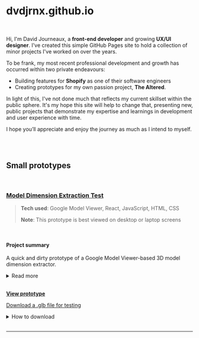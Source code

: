 # dvdjrnx.github.io

<br>

Hi, I'm David Journeaux, a **front-end developer** and growing **UX/UI designer**. I've created this simple GitHub Pages site to hold a collection of minor projects I've worked on over the years.

To be frank, my most recent professional development and growth has occurred within two private endeavours:

- Building features for **Shopify** as one of their software engineers
- Creating prototypes for my own passion project, **The Altered**.

In light of this, I've not done much that reflects my current skillset within the public sphere. It's my hope this site will help to change that, presenting new, public projects that demonstrate my expertise and learnings in development and user experience with time.

I hope you’ll appreciate and enjoy the journey as much as I intend to myself.

<br>
<br>

## Small prototypes

<br>

### [Model Dimension Extraction Test](https://dvdjrnx.github.io/model-viewer-dimensions)

> **Tech used**: Google Model Viewer, React, JavaScript, HTML, CSS
>
> **Note**: This prototype is best viewed on desktop or laptop screens

<br>

#### Project summary

A quick and dirty prototype of a Google Model Viewer-based 3D model dimension extractor.

<details>
<summary>Read more</summary>

<br>

This project was a prototyping test explored as part of my 3D and AR/VR work with Shopify. It tested model-viewer's getDimensions() method for performance viability in a project that required quickly assessing a model's dimensions to facilitate further business logic down the line.

The prototype mounts a model-viewer instance when a file is dropped on the UI's drop zone, and the model-viewer's src attribute is set to an object URL of the model. The moment the model loads, getDimensions() is called and x, y, and z dimensions are displayed.

Included in the code is a call to console.time('getDimensions') that runs on file drop, and a console.endTime('getDimensions') call that runs once dimensions are set in state. The results can be viewed in the console tab of Dev Tools and used to help gauge the performance viability of using model-viewer to get dimensions from models of various file sizes.

UI was not a focus for this test.

<img src="./public/model-viewer-dimensions.png" alt="Screenshot of prototype showing a Marshall amp model loaded in the UI with dimensions displayed and the timing results shown in Dev Tools" />

</details>

<br>

**[View prototype](https://dvdjrnx.github.io/model-viewer-dimensions)**

[Download a .glb file for testing](https://github.com/dvdjrnx/model-viewer-dimensions/blob/master/public/hamburger-draco.glb)

<details>

<summary>How to download</summary>

<br>

The link above will take you to a GitHub repository page where you can download a .glb file if you don't have your own for testing. The image below shows where you can find the download button on the linked repository page.

<img src="./public/download-glb.png" alt="Image showing where to download the mentioned .glb file in the linked GitHub repository page" />

</details>

<br>
<hr>
